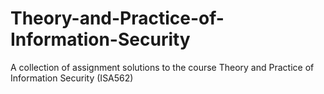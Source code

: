 # Theory-and-Practice-of-Information-Security
A collection of assignment solutions to the course Theory and Practice of Information Security (ISA562)
